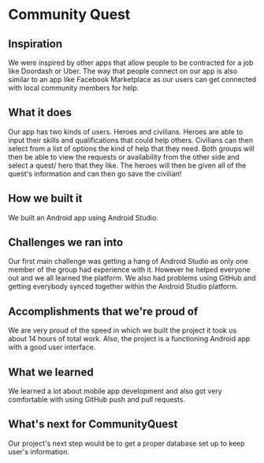 # Community Quest
## Inspiration
We were inspired by other apps that allow people to be contracted for a job like Doordash or Uber. The way that people connect on our app is also similar to an app like Facebook Marketplace as our users can get connected with local community members for help.
## What it does
Our app has two kinds of users. Heroes and civilians. Heroes are able to input their skills and qualifications that could help others. Civilians can then select from a list of options the kind of help that they need. Both groups will then be able to view the requests or availability from the other side and select a quest/ hero that they like. The heroes will then be given all of the quest's information and can then go save the civilian!
## How we built it
We built an Android app using Android Studio. 
## Challenges we ran into
Our first main challenge was getting a hang of Android Studio as only one member of the group had experience with it. However he helped everyone out and we all learned the platform. We also had problems using GitHub and getting everybody synced together within the Android Studio platform.
## Accomplishments that we're proud of
We are very proud of the speed in which we built the project it took us about 14 hours of total work. Also, the project is a functioning Android app with a good user interface.
## What we learned
We learned a lot about mobile app development and also got very comfortable with using GitHub push and pull requests.
## What's next for CommunityQuest
Our project's next step would be to get a proper database set up to keep user's information.
